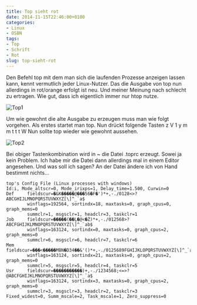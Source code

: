 ```yaml
---
title: Top sieht rot
date: 2014-11-15T22:46:00+0100
categories:
- Linux
- OSBN
tags:
- Top
- Schrift
- Rot
slug: top-sieht-rot
---
```

Den Befehl top mit dem man sich die laufenden Prozesse anzeigen lassen kann, kennt vermutlich jeder Linux-Nutzer. Das die Ausgabe von top nun allerdings in rot/orange erfolgt ist neu. Und meiner Meinung nach schlecht zu ertragen. Wie gut, dass ich eigentlich immer nur htop nutze.

![Top1](/files/top1.png)

Um wie gewohnt die alte Ausgabe zu erzeugen muss man wie folgt vorgehen. Als erstes startet man top. Nun drückt folgende Tasten z V 1 y m m t t t W Nun sollte top wieder wie gewohnt aussehen.

![Top2](/files/top2.png)

Bei obiger Tastenkombination wird in ~ die Datei .toprc erzeugt. Sowei ja kein Problem. Ich habe mir die Datei dann allerdings mal in einem Editor angesehen. Und was soll ich sagen? An der Datei ändere ich von Hand bestimmt nichts...

<pre class="line-numbers" style="white-space:pre-wrap;">
<code class="language-bash">top&#039;s Config File (Linux processes with windows)
Id:i, Mode_altscr=0, Mode_irixps=1, Delay_time=1.500, Curwin=0
Def     fieldscur=&#xfffd;&amp;K&#xfffd;&#xfffd;&#xfffd;&#xfffd;&#xfffd;@&#xfffd;&#xfffd;&#xfffd;56&#xfffd;F&#xfffd;&#039;)*+,-./0128&lt;&gt;?ABCGHIJLMNOPQRSTUVWXYZ[\]^_`a$
        winflags=192564, sortindx=18, maxtasks=0, graph_cpus=0, graph_mems=0
        summclr=1, msgsclr=1, headclr=3, taskclr=1
Job     fieldscur=&#xfffd;&#xfffd;&#xfffd;&#xfffd;&#xfffd;(&#xfffd;&#xfffd;&#x13b;&#xfffd;@&lt;&#xfffd;&#x17b;)*+,-./012568&gt;?ABCFGHIJKLMNOPQRSTUVWXYZ[\]^_`ab$
        winflags=163124, sortindx=0, maxtasks=0, graph_cpus=2, graph_mems=0
        summclr=6, msgsclr=6, headclr=7, taskclr=6
Mem     fieldscur=&#xfffd;&#xfffd;&#xfffd;&lt;&#xfffd;&#xfffd;&#xfffd;&#xfffd;&#xfffd;MBN&#xfffd;D34&#xfffd;&#xfffd;&amp;&#039;()*+,-./0125689FGHIJKLOPQRSTUVWXYZ[\]^_`a$
        winflags=163124, sortindx=21, maxtasks=0, graph_cpus=2, graph_mems=0
        summclr=5, msgsclr=5, headclr=4, taskclr=5
Usr     fieldscur=&#xfffd;&#xfffd;&#xfffd;&#xfffd;&#xfffd;&#xfffd;&#xfffd;&#xfffd;&#xfffd;&#xfffd;&#xfffd;)+,-./1234568;&lt;=&gt;?@ABCFGHIJKLMNOPQRSTUVWXYZ[\]^_`a$
        winflags=163124, sortindx=3, maxtasks=0, graph_cpus=2, graph_mems=0
        summclr=3, msgsclr=3, headclr=2, taskclr=3
Fixed_widest=0, Summ_mscale=2, Task_mscale=1, Zero_suppress=0</code>
</pre>
